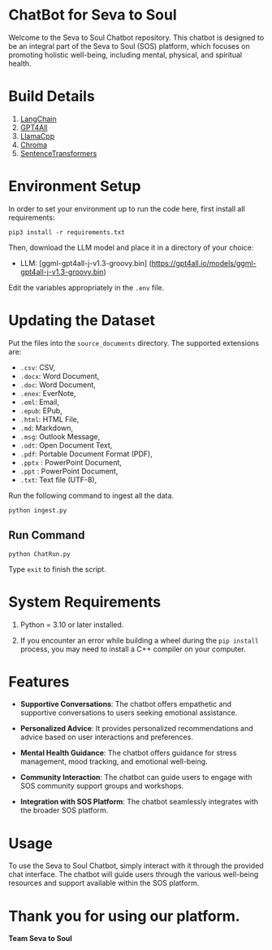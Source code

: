 # ChatBot for Seva to Soul
Welcome to the Seva to Soul Chatbot repository. This chatbot is designed to be an integral part of the Seva to Soul (SOS) platform, which focuses on promoting holistic well-being, including mental, physical, and spiritual health.


# Build Details
1. [LangChain](https://github.com/hwchase17/langchain)
2. [GPT4All](https://github.com/nomic-ai/gpt4all)
3. [LlamaCpp](https://github.com/ggerganov/llama.cpp)
4. [Chroma](https://www.trychroma.com/)
5. [SentenceTransformers](https://www.sbert.net/)


# Environment Setup
In order to set your environment up to run the code here, first install all requirements:
```shell
pip3 install -r requirements.txt
```

Then, download the LLM model and place it in a directory of your choice:
- LLM: [ggml-gpt4all-j-v1.3-groovy.bin] (https://gpt4all.io/models/ggml-gpt4all-j-v1.3-groovy.bin)

Edit the variables appropriately in the `.env` file.


# Updating the Dataset
Put the files into the `source_documents` directory.
The supported extensions are:

   - `.csv`: CSV,
   - `.docx`: Word Document,
   - `.doc`: Word Document,
   - `.enex`: EverNote,
   - `.eml`: Email,
   - `.epub`: EPub,
   - `.html`: HTML File,
   - `.md`: Markdown,
   - `.msg`: Outlook Message,
   - `.odt`: Open Document Text,
   - `.pdf`: Portable Document Format (PDF),
   - `.pptx` : PowerPoint Document,
   - `.ppt` : PowerPoint Document,
   - `.txt`: Text file (UTF-8),

Run the following command to ingest all the data.
```shell
python ingest.py
```


## Run Command
```shell
python ChatRun.py
```

Type `exit` to finish the script.


# System Requirements
1. Python = 3.10 or later installed.

2. If you encounter an error while building a wheel during the `pip install` process, you may need to install a C++ compiler on your computer.


# Features
- **Supportive Conversations**: The chatbot offers empathetic and supportive conversations to users seeking emotional assistance.

- **Personalized Advice**: It provides personalized recommendations and advice based on user interactions and preferences.

- **Mental Health Guidance**: The chatbot offers guidance for stress management, mood tracking, and emotional well-being.

- **Community Interaction**: The chatbot can guide users to engage with SOS community support groups and workshops.

- **Integration with SOS Platform**: The chatbot seamlessly integrates with the broader SOS platform.


# Usage
To use the Seva to Soul Chatbot, simply interact with it through the provided chat interface. The chatbot will guide users through the various well-being resources and support available within the SOS platform.

# Thank you for using our platform.
   **Team Seva to Soul** 